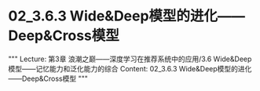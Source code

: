 # 02_3.6.3 Wide&Deep模型的进化——Deep&Cross模型

"""
Lecture: 第3章 浪潮之巅——深度学习在推荐系统中的应用/3.6 Wide&Deep 模型——记忆能力和泛化能力的综合
Content: 02_3.6.3 Wide&Deep模型的进化——Deep&Cross模型
"""

